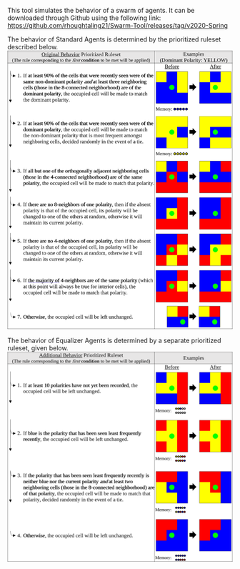 This tool simulates the behavior of a swarm of agents. It can be downloaded through Github using the following link:
https://github.com/rhoughtaling21/Swarm-Tool/releases/tag/v2020-Spring

The behavior of Standard Agents is determined by the prioritized ruleset described below.
![Original Behavior](BehaviorOriginal.PNG)

The behavior of Equalizer Agents is determined by a separate prioritized ruleset, given below.
![Additional Behavior](BehaviorAdditional.PNG)

